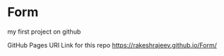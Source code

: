 # Form
my first project on github

GitHub Pages URI Link for this repo https://rakeshrajeev.github.io/Form/
